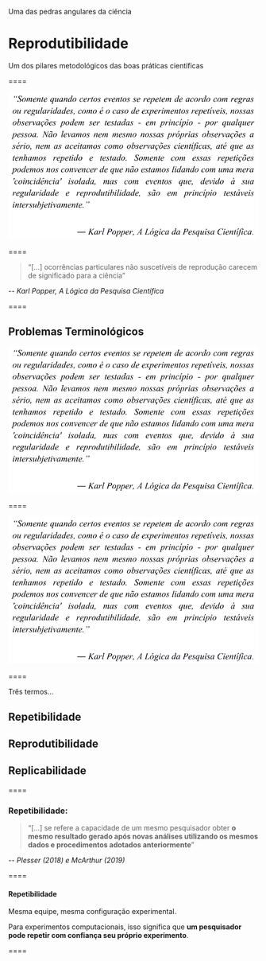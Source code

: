 <!-- .slide: data-background="img/motivation.jpg" -->

Uma das pedras angulares da ciência <br>
# Reprodutibilidade
Um dos pilares metodológicos das boas práticas científicas

====

![avatar][avatar] <!-- .element: class="pull-center" -->

[avatar]: ../shared/img/popper.png

====

> “[...] ocorrências particulares não suscetíveis de reprodução carecem de significado para a ciência”

-- <cite>Karl Popper, A Lógica da Pesquisa Científica</cite>

====

## Problemas Terminológicos

![avatar][avatar] <!-- .element: class="pull-center" -->

[avatar]: ../shared/img/fig.png

====

![avatar][avatar] <!-- .element: class="pull-center" -->

[avatar]: ../shared/img/Barba.png

====

Três termos...

## Repetibilidade
## Reprodutibilidade
## Replicabilidade

====

<!-- .slide: data-background="img/motivation.jpg" -->

### Repetibilidade:

> “[...] se refere a capacidade de um mesmo pesquisador obter **o mesmo resultado gerado após novas análises utilizando os mesmos dados e procedimentos adotados anteriormente**”

-- <cite>Plesser (2018) e McArthur (2019)</cite>

====

#### Repetibilidade

Mesma equipe, mesma configuração experimental.

Para experimentos computacionais, isso significa que **um pesquisador pode repetir com confiança seu próprio experimento**.

====
